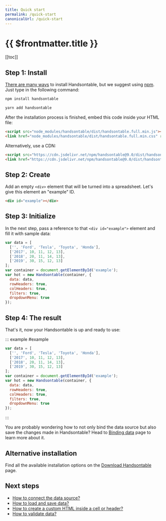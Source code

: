 ```yaml
---
title: Quick start
permalink: /quick-start
canonicalUrl: /quick-start
---
```


# {{ $frontmatter.title }}

[[toc]]

## Step 1: Install

[There are many ways](//handsontable.com/download) to install Handsontable, but we suggest using [npm](https://www.npmjs.com/package/handsontable). Just type in the following command:

<code-group>
<code-block title="NPM" active>

```bash
npm install handsontable
```

</code-block>
<code-block title="YARN">

```bash
yarn add handsontable
```

</code-block>
</code-group>

After the installation process is finished, embed this code inside your HTML file:

```html
<script src="node_modules/handsontable/dist/handsontable.full.min.js"></script>
<link href="node_modules/handsontable/dist/handsontable.full.min.css" rel="stylesheet" media="screen">
```

Alternatively, use a CDN:

```html
<script src="https://cdn.jsdelivr.net/npm/handsontable@9.0/dist/handsontable.full.min.js"></script>
<link href="https://cdn.jsdelivr.net/npm/handsontable@9.0/dist/handsontable.full.min.css" rel="stylesheet" media="screen">
```
## Step 2: Create

Add an empty `<div>` element that will be turned into a spreadsheet. Let's give this element an "example" ID.

```html
<div id="example"></div>
```

## Step 3: Initialize

In the next step, pass a reference to that `<div id="example">` element and fill it with sample data:

```js
var data = [
  ['', 'Ford', 'Tesla', 'Toyota', 'Honda'],
  ['2017', 10, 11, 12, 13],
  ['2018', 20, 11, 14, 13],
  ['2019', 30, 15, 12, 13]
];
var container = document.getElementById('example');
var hot = new Handsontable(container, {
  data: data,
  rowHeaders: true,
  colHeaders: true,
  filters: true,
  dropdownMenu: true
});
```

## Step 4: The result

That's it, now your Handsontable is up and ready to use:

::: example #example
```js
var data = [
  ['', 'Ford', 'Tesla', 'Toyota', 'Honda'],
  ['2017', 10, 11, 12, 13],
  ['2018', 20, 11, 14, 13],
  ['2019', 30, 15, 12, 13]
];
var container = document.getElementById('example');
var hot = new Handsontable(container, {
  data: data,
  rowHeaders: true,
  colHeaders: true,
  filters: true,
  dropdownMenu: true
});
```
:::

You are probably wondering how to not only bind the data source but also save the changes made in Handsontable? Head to [Binding data](data-binding.md) page to learn more about it.

## Alternative installation

Find all the available installation options on the [Download Handsontable](//handsontable.com/download) page.

## Next steps

* [How to connect the data source?](data-sources.md)
* [How to load and save data?](load-and-save.md)
* [How to create a custom HTML inside a cell or header?](custom-renderers.md)
* [How to validate data?](validation.md)
